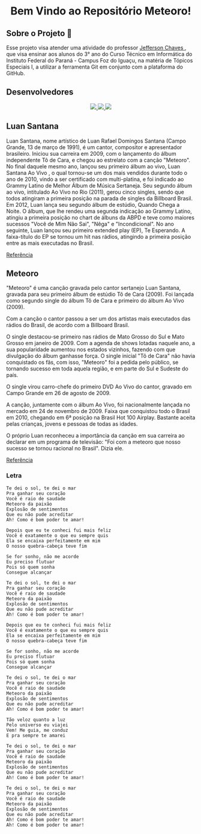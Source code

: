<h1 align="center"> Bem Vindo ao Repositório Meteoro!</h1>

<h2> Sobre o Projeto 🦉</h2>
<p> 
Esse projeto visa atender uma atividade do professor <a href="https://github.com/jeffersonchaves"> Jefferson Chaves </a>, que visa ensinar aos alunos do 3° ano do Curso Técnico em Informática do Instituto Federal do Paraná - Campus Foz do Iguaçu, na matéria de Tópicos Especiais I, a utilizar a ferramenta Git em conjunto com a plataforma do GitHub. 
</p>


<h2> Desenvolvedores </h2>
<p align="center">
    <a href="https://github.com/NikolyCover"> 
        <img src="https://github.com/NikolyCover.png?size=150">        
    </a>    
    <a href="https://github.com/vinniciusJ"> 
        <img src="https://github.com/vinniciusJ.png?size=150">
    </a>    
    <a href="https://github.com/DyogoBendo"> 
        <img src="https://github.com/DyogoBendo.png?size=150">
    </a>            
</p>


<h2> Luan Santana </h2>

<p>
Luan Santana, nome artístico de Luan Rafael Domingos Santana (Campo Grande, 13 de março de 1991), é um cantor, compositor e apresentador brasileiro. Iniciou sua carreira em 2009, com o lançamento do álbum independente Tô de Cara, e chegou ao estrelato com a canção "Meteoro". No final daquele mesmo ano, lançou seu primeiro álbum ao vivo, Luan Santana Ao Vivo , o qual tornou-se um dos mais vendidos durante todo o ano de 2010, vindo a ser certificado com multi-platina, e foi indicado ao Grammy Latino de Melhor Álbum de Música Sertaneja. Seu segundo álbum ao vivo, intitulado Ao Vivo no Rio (2011), gerou cinco singles, sendo que todos atingiram a primeira posição na parada de singles da Billboard Brasil. Em 2012, Luan lança seu segundo álbum de estúdio, Quando Chega a Noite. O álbum, que lhe rendeu uma segunda indicação ao Grammy Latino, atingiu a primeira posição no chart de álbuns da ABPD e teve como maiores sucessos "Você de Mim Não Sai", "Nêga" e "Incondicional". No ano seguinte, Luan lançou seu primeiro extended play (EP), Te Esperando. A faixa-título do EP se tornou um hit nas rádios, atingindo a primeira posição entre as mais executadas no Brasil.

<a href="https://pt.wikipedia.org/wiki/Luan_Santana"> Referência </a>
</p>

<h2> Meteoro </h2>

<p>
"Meteoro" é uma canção gravada pelo cantor sertanejo Luan Santana, gravada para seu primeiro álbum de estúdio Tô de Cara (2009). Foi lançada como segundo single do álbum Tô de Cara e primeiro do álbum Ao Vivo (2009).

Com a canção o cantor passou a ser um dos artistas mais executados das rádios do Brasil, de acordo com a Billboard Brasil.

O single destacou-se primeiro nas rádios de Mato Grosso do Sul e Mato Grosso em janeiro de 2009. Com a agenda de shows lotadas naquele ano, a sua popularidade aumentou nos estados vizinhos, fazendo com que divulgação do álbum ganhasse força. O single inicial "Tô de Cara" não havia conquistado os fãs, com isso, "Meteoro" foi a pedida pelo público, se tornando sucesso em toda aquela região, e em parte do Sul e Sudeste do país.

O single virou carro-chefe do primeiro DVD Ao Vivo do cantor, gravado em Campo Grande em 26 de agosto de 2009.

A canção, juntamente com o álbum Ao Vivo, foi nacionalmente lançada no mercado em 24 de novembro de 2009. Faixa que conquistou todo o Brasil em 2010, chegando em 6ª posição na Brasil Hot 100 Airplay. Bastante aceita pelas crianças, jovens e pessoas de todas as idades.

O próprio Luan reconheceu a importância da canção em sua carreira ao declarar em um programa de televisão: "Foi com a meteoro que nosso sucesso se tornou racional no Brasil". Dizia ele.

<a href="https://pt.wikipedia.org/wiki/Meteoro_(can%C3%A7%C3%A3o)"> Referência </a>
</p> 

<h3> Letra </h3>

```
Te dei o sol, te dei o mar
Pra ganhar seu coração
Você é raio de saudade
Meteoro da paixão
Explosão de sentimentos
Que eu não pude acreditar
Ah! Como é bom poder te amar!

Depois que eu te conheci fui mais feliz
Você é exatamente o que eu sempre quis
Ela se encaixa perfeitamente em mim
O nosso quebra-cabeça teve fim

Se for sonho, não me acorde
Eu preciso flutuar
Pois só quem sonha
Consegue alcançar

Te dei o sol, te dei o mar
Pra ganhar seu coração
Você é raio de saudade
Meteoro da paixão
Explosão de sentimentos
Que eu não pude acreditar
Ah! Como é bom poder te amar!

Depois que eu te conheci fui mais feliz
Você é exatamente o que eu sempre quis
Ela se encaixa perfeitamente em mim
O nosso quebra-cabeça teve fim

Se for sonho, não me acorde
Eu preciso flutuar
Pois só quem sonha
Consegue alcançar

Te dei o sol, te dei o mar
Pra ganhar seu coração
Você é raio de saudade
Meteoro da paixão
Explosão de sentimentos
Que eu não pude acreditar
Ah! Como é bom poder te amar!

Tão veloz quanto a luz
Pelo universo eu viajei
Vem! Me guia, me conduz
E pra sempre te amarei

Te dei o sol, te dei o mar
Pra ganhar seu coração
Você é raio de saudade
Meteoro da paixão
Explosão de sentimentos
Que eu não pude acreditar
Ah! Como é bom poder te amar!

Te dei o sol, te dei o mar
Pra ganhar seu coração
Você é raio de saudade
Meteoro da paixão
Explosão de sentimentos
Que eu não pude acreditar
Ah! Como é bom poder te amar!
Ah! Como é bom poder te amar!
```
